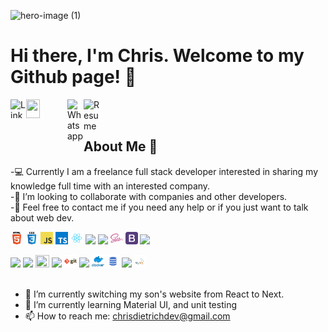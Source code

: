 




![hero-image (1)](https://github.com/ChrisDietrich405/ChrisDietrich405/assets/70533870/ad667783-57f1-4ef6-b2fc-f0dd00e5858c)

# Hi there, I'm Chris. Welcome to my Github page! 👋

<a href="https://www.linkedin.com/in/chris-dietrich-frontend-developer/">
  <img align="left" alt="Linkedin" width="25px" height="30px" marginRight="10px" src="https://img.icons8.com/color/48/null/linkedin-circled--v1.png" />
</a>

<a href="mailto:chrisdietrichdev@gmail.com">
  <img align="left" alt="" width="22px" height="30px" style="padding-right: 44px" src="https://img.icons8.com/color/48/000000/gmail--v1.png" />
</a>
<a target="_blank" href="https://api.whatsapp.com/send?phone=12408144208">
  <img align="left" alt="Whatsapp" width="26px" style="padding-bottom: 30px;" src="https://img.icons8.com/3d-fluency/48/null/whatsapp.png" />
</a>



<a target="_blank" href="https://drive.google.com/file/d/1wlqqpc4nIX9pboOP2fauAbEoVZSyRBgv/view">
  <img align="left" alt="Resume" width="28px" src="https://bonuscursos.com/wp-content/uploads/2019/03/resume-icon-png-resume-flat-icon-png-resume-icon-png-free-curriculum-vitae-icon-png-resume-button-icon-png-resume-icon-png-resume-icon-free-download-.png" />
</a>

<br/>
<br/>

## About Me 🚀

-💻 Currently I am a freelance full stack developer interested in sharing my knowledge full time with an interested company.<br/> 
-👯 I’m looking to collaborate with companies and other developers. <br/>
-💬 Feel free to contact me if you need any help or if you just want to talk about web dev.

<code><img height="20" src="https://raw.githubusercontent.com/github/explore/80688e429a7d4ef2fca1e82350fe8e3517d3494d/topics/html/html.png"></code>
<code><img height="20" src="https://raw.githubusercontent.com/github/explore/80688e429a7d4ef2fca1e82350fe8e3517d3494d/topics/css/css.png"></code>
<code><img height="20" src="https://raw.githubusercontent.com/github/explore/80688e429a7d4ef2fca1e82350fe8e3517d3494d/topics/javascript/javascript.png"></code>
<code><img height="20" src="https://raw.githubusercontent.com/github/explore/80688e429a7d4ef2fca1e82350fe8e3517d3494d/topics/typescript/typescript.png"></code>
<code><img height="20" src="https://raw.githubusercontent.com/github/explore/80688e429a7d4ef2fca1e82350fe8e3517d3494d/topics/react/react.png"></code>
<code><img height="20" src="https://i.ytimg.com/an/cxm6FNyKzwA/3903739474801779860_mq.jpg?v=62a9dfef"></code>
<code><img height="20" src="https://img.favpng.com/6/2/11/redux-react-javascript-freecodecamp-npm-png-favpng-6F2x50visKuC0trBQ0952Cm1E_t.jpg"></code>
<code><img height="20" src="https://raw.githubusercontent.com/github/explore/80688e429a7d4ef2fca1e82350fe8e3517d3494d/topics/sass/sass.png"></code>
<code><img height="20" src="https://raw.githubusercontent.com/github/explore/80688e429a7d4ef2fca1e82350fe8e3517d3494d/topics/bootstrap/bootstrap.png"></code>
<code><img height="20" src="https://mui.com/static/logo.png"></code>

</div>
<code><img height="20" src="https://w7.pngwing.com/pngs/149/263/png-transparent-microsoft-visual-studio-express-computer-icons-microsoft-visual-c-visual-studio-code-studio-angle-studio-rectangle.png" /></code>
<code><img height="20" src="https://image.pngaaa.com/571/124571-middle.png" /></code>
<code><img height="20" width="22"
src="https://firebase.google.com/static/downloads/brand-guidelines/PNG/logo-vertical.png" /></code>
<code><img height="20" 
src="https://upload.wikimedia.org/wikipedia/commons/3/33/Figma-logo.svg" /></code>
<code><img height="20" src="https://raw.githubusercontent.com/github/explore/80688e429a7d4ef2fca1e82350fe8e3517d3494d/topics/git/git.png"></code>
<code><img height="20" 
src="https://github.githubassets.com/images/modules/logos_page/GitHub-Mark.png" /></code>
<code><img height="20"
src="https://raw.githubusercontent.com/github/explore/80688e429a7d4ef2fca1e82350fe8e3517d3494d/topics/docker/docker.png" /></code>
<code><img height="20"
src="https://raw.githubusercontent.com/github/explore/80688e429a7d4ef2fca1e82350fe8e3517d3494d/topics/sql/sql.png" /></code>
<code><img height="20"
src="https://cdn.icon-icons.com/icons2/2415/PNG/512/mongodb_original_logo_icon_146424.png" /></code>
<code><img height="20"
src="https://raw.githubusercontent.com/github/explore/80688e429a7d4ef2fca1e82350fe8e3517d3494d/topics/mysql/mysql.png" /></code>






<br/>
<br/>


</div>












- 🔭 I’m currently switching my son's website from React to Next. 
- 🌱 I’m currently learning Material UI, and unit testing
- 📫 How to reach me: chrisdietrichdev@gmail.com


